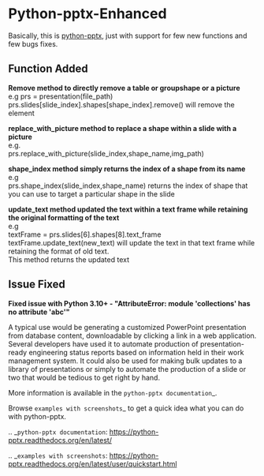 # Python-pptx-Enhanced

Basically, this is [python-pptx](https://github.com/AndreasSteiner/python-pptx), just with support for few new functions and few bugs fixes.

## Function Added

**Remove method to directly remove a table or groupshape or a picture**  
e.g prs = presentation(file_path)  
prs.slides[slide_index].shapes[shape_index].remove() will remove the element 

**replace_with_picture method to replace a shape within a slide with a picture**  
e.g.  
prs.replace_with_picture(slide_index,shape_name,img_path)

**shape_index method simply returns the index of a shape from its name**  
e.g  
prs.shape_index(slide_index,shape_name) returns the index of shape that you can use to target a particular shape in the slide

**update_text method updated the text within a text frame while retaining the original formatting of the text**  
e.g  
textFrame = prs.slides[6].shapes[8].text_frame  
textFrame.update_text(new_text) will update the text in that text frame while retaining the format of old text.  
This method returns the updated text

## Issue Fixed

**Fixed issue with Python 3.10+ - "AttributeError: module 'collections' has no attribute 'abc'"**  

A typical use would be generating a customized PowerPoint presentation from
database content, downloadable by clicking a link in a web application.
Several developers have used it to automate production of presentation-ready
engineering status reports based on information held in their work management
system. It could also be used for making bulk updates to a library of
presentations or simply to automate the production of a slide or two that
would be tedious to get right by hand.

More information is available in the `python-pptx documentation`_.

Browse `examples with screenshots`_ to get a quick idea what you can do with
python-pptx.

.. _`python-pptx documentation`:
   https://python-pptx.readthedocs.org/en/latest/

.. _`examples with screenshots`:
   https://python-pptx.readthedocs.org/en/latest/user/quickstart.html

